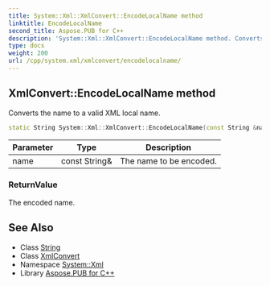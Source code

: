 ```yaml
---
title: System::Xml::XmlConvert::EncodeLocalName method
linktitle: EncodeLocalName
second_title: Aspose.PUB for C++
description: 'System::Xml::XmlConvert::EncodeLocalName method. Converts the name to a valid XML local name in C++.'
type: docs
weight: 200
url: /cpp/system.xml/xmlconvert/encodelocalname/
---
```

## XmlConvert::EncodeLocalName method


Converts the name to a valid XML local name.

```cpp
static String System::Xml::XmlConvert::EncodeLocalName(const String &name)
```


| Parameter | Type | Description |
| --- | --- | --- |
| name | const String\& | The name to be encoded. |

### ReturnValue

The encoded name.

## See Also

* Class [String](../../../system/string/)
* Class [XmlConvert](../)
* Namespace [System::Xml](../../)
* Library [Aspose.PUB for C++](../../../)
